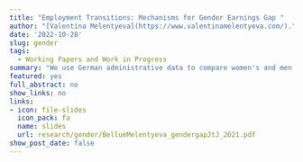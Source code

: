 ```yaml
---
title: "Employment Transitions: Mechanisms for Gender Earnings Gap "
author: "[Valentina Melentyeva](https://www.valentinamelentyeva.com/)."
date: '2022-10-28'
slug: gender
tags:
  - Working Papers and Work in Progress
summary: "We use German administrative data to compare women's and men's career choices and labor income profiles over their working lives. We find a significant and robust gender gap in job-to-job transitions. When working full-time, women are less likely than men to transition from one employer to another. The first finding is that while commuting preferences and sector selection do not explain this gap, the birth event largely explains it. Second, we want to quantify the consequences of the gender gap in job-to-job transitions for the gender earnings gap. If full-time job-to-job transitions increase wage growth, this phenomenon most likely contributes to the well-documented child penalty."
featured: yes
full_abstract: no
show_links: no
links:
- icon: file-slides
  icon_pack: fa
  name: slides
  url: research/gender/BellueMelentyeva_gendergapJtJ_2021.pdf
show_post_date: false
---
```

